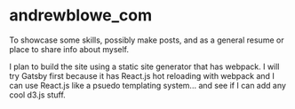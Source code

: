 # andrewblowe_com

To showcase some skills, possibly make posts, and as a general resume or place to share info about myself. 

I plan to build the site using a static site generator that has webpack. I will try Gatsby first because it has React.js hot reloading with webpack and I can use React.js like a psuedo templating system... and see if I can add any cool d3.js stuff. 
